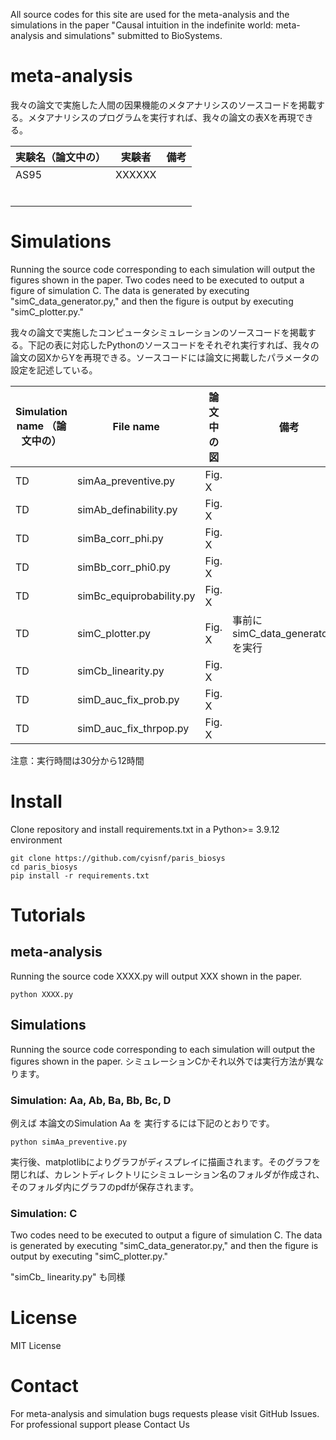 All source codes for this site are used for the meta-analysis and the simulations in the paper "Causal intuition in the indefinite world: meta-analysis and simulations" submitted to BioSystems.

# meta-analysis

我々の論文で実施した人間の因果機能のメタアナリシスのソースコードを掲載する。メタアナリシスのプログラムを実行すれば、我々の論文の表Xを再現できる。

| 実験名（論文中の） | 実験者 | 備考 |
| ---- | ---- | ---- |
| AS95  | XXXXXX  | |
|  |  |  |
|  |  |  |
|  |  |  |
|  |  |  |
|  |  |  |
|  |  |  |

# Simulations

Running the source code corresponding to each simulation will output the figures shown in the paper.
Two codes need to be executed to output a figure of simulation C. The data is generated by executing "simC_data_generator.py," and then the figure is output by executing "simC_plotter.py."

我々の論文で実施したコンピュータシミュレーションのソースコードを掲載する。下記の表に対応したPythonのソースコードをそれぞれ実行すれば、我々の論文の図XからYを再現できる。ソースコードには論文に掲載したパラメータの設定を記述している。

| Simulation name （論文中の）  | File name | 論文中の図 | 備考 |
| ---- | ---- | ---- | ---- |
|  TD  |  simAa_preventive.py  | Fig. X ||
|  TD  |  simAb_definability.py  |  Fig. X ||
|  TD  |  simBa_corr_phi.py |  Fig. X ||
|  TD  |  simBb_corr_phi0.py  |  Fig. X ||
|  TD  |  simBc_equiprobability.py  |  Fig. X ||
|  TD  |  simC_plotter.py  |  Fig. X |事前にsimC_data_generator.pyを実行|
|  TD  |  simCb_linearity.py |  Fig. X ||
|  TD  |  simD_auc_fix_prob.py  |  Fig. X ||
|  TD  |  simD_auc_fix_thrpop.py  |  Fig. X ||

注意：実行時間は30分から12時間

# Install

Clone repository and install requirements.txt in a Python>= 3.9.12 environment

```
git clone https://github.com/cyisnf/paris_biosys
cd paris_biosys
pip install -r requirements.txt
```

# Tutorials

## meta-analysis

Running the source code XXXX.py will output XXX shown in the paper.

```
python XXXX.py
```

## Simulations

Running the source code corresponding to each simulation will output the figures shown in the paper. シミュレーションCかそれ以外では実行方法が異なります。

### Simulation: Aa, Ab, Ba, Bb, Bc, D

例えば 本論文のSimulation Aa を 実行するには下記のとおりです。

```
python simAa_preventive.py
```

実行後、matplotlibによりグラフがディスプレイに描画されます。そのグラフを閉じれば、カレントディレクトリにシミュレーション名のフォルダが作成され、そのフォルダ内にグラフのpdfが保存されます。

### Simulation: C

Two codes need to be executed to output a figure of simulation C. The data is generated by executing "simC_data_generator.py," and then the figure is output by executing "simC_plotter.py."

"simCb_ linearity.py" も同様

# License

MIT License

# Contact

For meta-analysis and simulation bugs requests please visit GitHub Issues. For professional support please Contact Us
